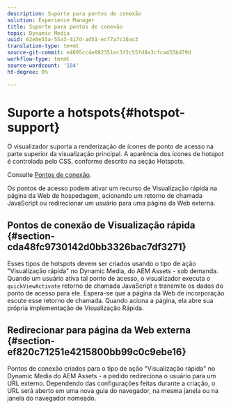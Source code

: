 ```yaml
---
description: Suporte para pontos de conexão
solution: Experience Manager
title: Suporte para pontos de conexão
topic: Dynamic Media
uuid: 62e0e55a-55a3-417d-ad51-ec77a7c16ac3
translation-type: tm+mt
source-git-commit: e4695cc4e882351ec3f2c55fd8a3cfca455bd79d
workflow-type: tm+mt
source-wordcount: '184'
ht-degree: 0%

---
```



# Suporte a hotspots{#hotspot-support}

O visualizador suporta a renderização de ícones de ponto de acesso na parte superior da visualização principal. A aparência dos ícones de hotspot é controlada pelo CSS, conforme descrito na seção Hotspots.

Consulte [Pontos de conexão](../../c-html5-aem-asset-viewers/c-html5-aem-interactive-images/c-html5-aem-interactive-image-customizingviewer/r-html5-aem-int-image-customize-hotspots.md#reference-2ac3cc414ef2467390bf53145f1d8d74).

Os pontos de acesso podem ativar um recurso de Visualização rápida na página da Web de hospedagem, acionando um retorno de chamada JavaScript ou redirecionar um usuário para uma página da Web externa.

## Pontos de conexão de Visualização rápida {#section-cda48fc9730142d0bb3326bac7df3271}

Esses tipos de hotspots devem ser criados usando o tipo de ação &quot;Visualização rápida&quot; no Dynamic Media, do AEM Assets - sob demanda. Quando um usuário ativa tal ponto de acesso, o visualizador executa o `quickViewActivate` retorno de chamada JavaScript e transmite os dados do ponto de acesso para ele. Espera-se que a página da Web de incorporação escute esse retorno de chamada. Quando aciona a página, ela abre sua própria implementação de Visualização Rápida.

## Redirecionar para página da Web externa {#section-ef820c71251e4215800bb99c0c9ebe16}

Pontos de conexão criados para o tipo de ação &quot;Visualização rápida&quot; no Dynamic Media do AEM Assets - a pedido redireciona o usuário para um URL externo. Dependendo das configurações feitas durante a criação, o URL será aberto em uma nova guia do navegador, na mesma janela ou na janela do navegador nomeado.
